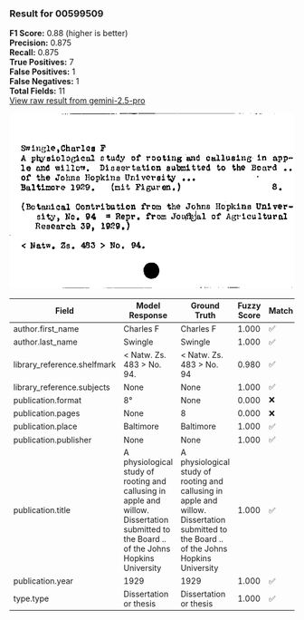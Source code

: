 ### Result for 00599509
**F1 Score:** 0.88 (higher is better)<br>**Precision:** 0.875<br>**Recall:** 0.875<br>**True Positives:** 7<br>**False Positives:** 1<br>**False Negatives:** 1<br>**Total Fields:** 11<br>[View raw result from gemini-2.5-pro](https://github.com/RISE-UNIBAS/humanities_data_benchmark/blob/main/results/2025-09-02/T0155/request_T0155_00599509.json)

<img src="https://github.com/RISE-UNIBAS/humanities_data_benchmark/blob/main/benchmarks/zettelkatalog/images/00599509.jpg?raw=true" alt="00599509" width="600px">

| Field | Model Response | Ground Truth | Fuzzy Score | Match |
|-------|----------------|--------------|-------------|-------|
| author.first_name | Charles F | Charles F | 1.000 | ✅ |
| author.last_name | Swingle | Swingle | 1.000 | ✅ |
| library_reference.shelfmark | < Natw. Zs. 483 > No. 94. | < Natw. Zs. 483 > No. 94 | 0.980 | ✅ |
| library_reference.subjects | None | None | 1.000 | ✅ |
| publication.format | 8° | None | 0.000 | ❌ |
| publication.pages | None | 8 | 0.000 | ❌ |
| publication.place | Baltimore | Baltimore | 1.000 | ✅ |
| publication.publisher | None | None | 1.000 | ✅ |
| publication.title | A physiological study of rooting and callusing in apple and willow. Dissertation submitted to the Board .. of the Johns Hopkins University | A physiological study of rooting and callusing in apple and willow. Dissertation submitted to the Board .. of the Johns Hopkins University | 1.000 | ✅ |
| publication.year | 1929 | 1929 | 1.000 | ✅ |
| type.type | Dissertation or thesis | Dissertation or thesis | 1.000 | ✅ |
